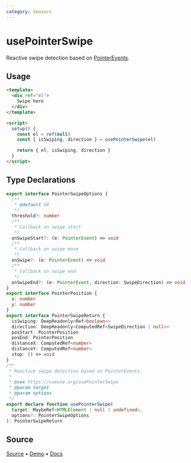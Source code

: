 ```yaml
---
category: Sensors
---
```


# usePointerSwipe

Reactive swipe detection based on [PointerEvents](https://developer.mozilla.org/en-US/docs/Web/API/PointerEvent).

## Usage

```html {16-20}
<template>
  <div ref="el">
    Swipe here
  </div>
</template>

<script>
  setup() {
    const el = ref(null)
    const { isSwiping, direction } = usePointerSwipe(el)

    return { el, isSwiping, direction }
  } 
</script>
```


<!--FOOTER_STARTS-->
## Type Declarations

```typescript
export interface PointerSwipeOptions {
  /**
   * @default 50
   */
  threshold?: number
  /**
   * Callback on swipe start
   */
  onSwipeStart?: (e: PointerEvent) => void
  /**
   * Callback on swipe move
   */
  onSwipe?: (e: PointerEvent) => void
  /**
   * Callback on swipe end
   */
  onSwipeEnd?: (e: PointerEvent, direction: SwipeDirection) => void
}
export interface PointerPosition {
  x: number
  y: number
}
export interface PointerSwipeReturn {
  isSwiping: DeepReadonly<Ref<boolean>>
  direction: DeepReadonly<ComputedRef<SwipeDirection | null>>
  posStart: PointerPosition
  posEnd: PointerPosition
  distanceX: ComputedRef<number>
  distanceY: ComputedRef<number>
  stop: () => void
}
/**
 * Reactive swipe detection based on PointerEvents.
 *
 * @see https://vueuse.org/usePointerSwipe
 * @param target
 * @param options
 */
export declare function usePointerSwipe(
  target: MaybeRef<HTMLElement | null | undefined>,
  options?: PointerSwipeOptions
): PointerSwipeReturn
```

## Source

[Source](https://github.com/vueuse/vueuse/blob/main/packages/core/usePointerSwipe/index.ts) • [Demo](https://github.com/vueuse/vueuse/blob/main/packages/core/usePointerSwipe/demo.vue) • [Docs](https://github.com/vueuse/vueuse/blob/main/packages/core/usePointerSwipe/index.md)


<!--FOOTER_ENDS-->
